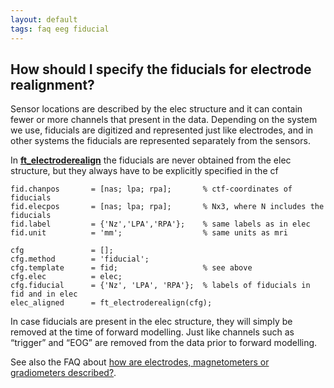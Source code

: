 ```yaml
---
layout: default
tags: faq eeg fiducial
---
```



##  How should I specify the fiducials for electrode realignment?

Sensor locations are described by the elec structure and it can contain fewer or more channels that present in the data. Depending on the system we use, fiducials are digitized and represented just like electrodes, and in other systems the fiducials are represented separately from the sensors.

In **[ft_electroderealign](/reference/ft_electroderealign)** the fiducials are never obtained from the elec structure, but they always have to be explicitly specified in the cf

	
	fid.chanpos       = [nas; lpa; rpa];       % ctf-coordinates of fiducials
	fid.elecpos       = [nas; lpa; rpa];       % Nx3, where N includes the fiducials
	fid.label         = {'Nz','LPA','RPA'};    % same labels as in elec 
	fid.unit          = 'mm';                  % same units as mri
	
	cfg               = [];
	cfg.method        = 'fiducial';            
	cfg.template      = fid;                   % see above
	cfg.elec          = elec;
	cfg.fiducial      = {'Nz', 'LPA', 'RPA'};  % labels of fiducials in fid and in elec
	elec_aligned      = ft_electroderealign(cfg);


In case fiducials are present in the elec structure, they will simply be removed at the time of forward modelling. Just like channels such as “trigger” and “EOG” are removed from the data prior to forward modelling. 

See also the FAQ about [how are electrodes, magnetometers or gradiometers described?](/how_are_electrodes_magnetometers_or_gradiometers_described).
